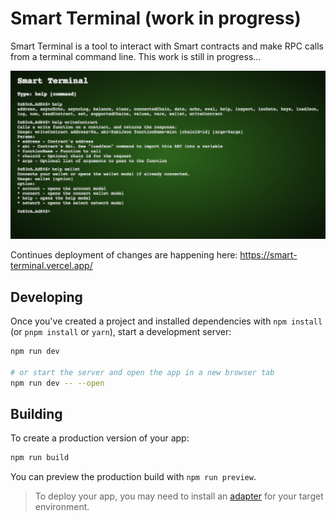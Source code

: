 # Smart Terminal (work in progress)

Smart Terminal is a tool to interact with Smart contracts and make RPC calls from a terminal command line. This work is still in progress...

<p align="center">
    <img src="smart-terminal.png">
</P>

Continues deployment of changes are happening here: https://smart-terminal.vercel.app/

## Developing

Once you've created a project and installed dependencies with `npm install` (or `pnpm install` or `yarn`), start a development server:

```bash
npm run dev

# or start the server and open the app in a new browser tab
npm run dev -- --open
```

## Building

To create a production version of your app:

```bash
npm run build
```

You can preview the production build with `npm run preview`.

> To deploy your app, you may need to install an [adapter](https://kit.svelte.dev/docs/adapters) for your target environment.
